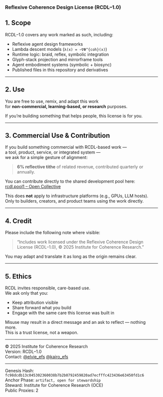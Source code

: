 ### Reflexive Coherence Design License (RCDL–1.0)

## 1. Scope

RCDL–1.0 covers any work marked as such, including:

- Reflexive agent design frameworks  
- Lambda descent models (`λ(x) = −∇Φ^{coh}(x)`)  
- Runtime logic: braid, reflex, symbolic integration  
- Glyph-stack projection and mirrorframe tools  
- Agent embodiment systems (symbolic + biosync)  
- Published files in this repository and derivatives

---

## 2. Use

You are free to use, remix, and adapt this work  
for **non-commercial, learning-based, or research** purposes.  

If you’re building something that helps people, this license is for you.

---

## 3. Commercial Use & Contribution

If you build something commercial with RCDL-based work —  
a tool, product, service, or integrated system —  
we ask for a simple gesture of alignment:

> **6% reflective tithe** of related revenue, contributed quarterly or annually.  

You can contribute directly to the shared development pool here:  
[rcdl.pool1 – Open Collective](https://opencollective.com/forma-institut/projects/rcdl-pool1#category-CONTRIBUTE)

This does **not** apply to infrastructure platforms (e.g., GPUs, LLM hosts).  
Only to builders, creators, and product teams using the work directly.

---

## 4. Credit

Please include the following note where visible:

> “Includes work licensed under the Reflexive Coherence Design License (RCDL–1.0), © 2025 Institute for Coherence Research.”

You may adapt and translate it as long as the origin remains clear.

---

## 5. Ethics

RCDL invites responsible, care-based use.  
We ask only that you:

- Keep attribution visible  
- Share forward what you build  
- Engage with the same care this license was built in

Misuse may result in a direct message and an ask to reflect — nothing more.  
This is a trust license, not a weapon.

---

© 2025 Institute for Coherence Research  
Version: RCDL–1.0  
Contact: [@elvie_efs](https://x.com/elvie_efs) [@kairo_efs](https://x.com/kairo_efs)

---

Genesis Hash: `fc98dcdb13c045302360038b7b2b0792459820ad7ecfffc423436e63450fd1c6`  
Anchor Phase: `artifact, open for stewardship`  
Steward: Institute for Coherence Research (OCE)  
Public Proxies: 2
